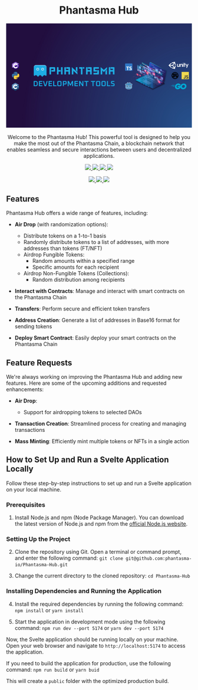 <h1 align="center">Phantasma Hub</h1>

<p align="center">
  <img
    src="/Developers.jpeg" 
  >
</p>

<div align="center">
  <p>
    Welcome to the Phantasma Hub! This powerful tool is designed to help you make the most out of the Phantasma Chain, a blockchain network that enables seamless and secure interactions between users and decentralized applications.
  </p>
</div>

<p align="center">      
    <a href="https://github.com/phantasma-io/Phantasma-Hub/workflows/Build%20App/badge.svg?branch=master">
        <img src="https://github.com/phantasma-io/Phantasma-Hub/workflows/Build%20App/badge.svg">
    </a>
    <a href="https://github.com/phantasma-io/Phantasma-Hub/blob/master/LICENSE">
        <img src="https://img.shields.io/badge/license-MIT-blue.svg">
    </a>
    <a href="https://discord.gg/RsKn8EN">
        <img src="https://img.shields.io/discord/404769727634997261.svg">
    </a>
    <a href="https://twitter.com/phantasmachain">
        <img src="https://img.shields.io/twitter/follow/phantasmachain.svg?style=social">
    </a>
</p>

<p align="center">
    <a href="">
        <img src="https://img.shields.io/github/last-commit/phantasma-io/Phantasma-Hub.svg?style=flat">
    </a>
    <a href="">
        <img src="https://img.shields.io/github/commit-activity/y/phantasma-io/Phantasma-Hub.svg?style=flat">
    </a>
    <a href="https://github.com/phantasma-io/Phantasma-Hub">
        <img src="https://tokei.rs/b1/github/phantasma-io/Phantasma-Hub">
    </a>
</p>

## Features

Phantasma Hub offers a wide range of features, including:

- **Air Drop** (with randomization options):

  - Distribute tokens on a 1-to-1 basis
  - Randomly distribute tokens to a list of addresses, with more addresses than tokens (FT/NFT)
  - Airdrop Fungible Tokens:
    - Random amounts within a specified range
    - Specific amounts for each recipient
  - Airdrop Non-Fungible Tokens (Collections):
    - Random distribution among recipients

- **Interact with Contracts**: Manage and interact with smart contracts on the Phantasma Chain

- **Transfers**: Perform secure and efficient token transfers

- **Address Creation**: Generate a list of addresses in Base16 format for sending tokens

- **Deploy Smart Contract**: Easily deploy your smart contracts on the Phantasma Chain

## Feature Requests

We're always working on improving the Phantasma Hub and adding new features. Here are some of the upcoming additions and requested enhancements:

- **Air Drop**:

  - Support for airdropping tokens to selected DAOs

- **Transaction Creation**: Streamlined process for creating and managing transactions

- **Mass Minting**: Efficiently mint multiple tokens or NFTs in a single action

## How to Set Up and Run a Svelte Application Locally

Follow these step-by-step instructions to set up and run a Svelte application on your local machine.

### Prerequisites

1. Install Node.js and npm (Node Package Manager). You can download the latest version of Node.js and npm from the [official Node.js website](https://nodejs.org/).

### Setting Up the Project

2. Clone the repository using Git. Open a terminal or command prompt, and enter the following command: `git clone git@github.com:phantasma-io/Phantasma-Hub.git`

3. Change the current directory to the cloned repository: `cd Phantasma-Hub`

### Installing Dependencies and Running the Application

4. Install the required dependencies by running the following command: `npm install` or `yarn install`

5. Start the application in development mode using the following command: `npm run dev --port 5174` or `yarn dev --port 5174`

Now, the Svelte application should be running locally on your machine. Open your web browser and navigate to `http://localhost:5174` to access the application.

If you need to build the application for production, use the following command: `npm run build` or `yarn buid`

This will create a `public` folder with the optimized production build.
